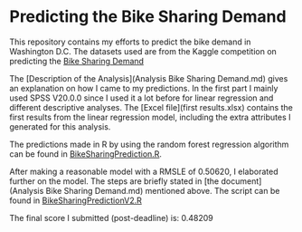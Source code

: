 # Predicting the Bike Sharing Demand
This repository contains my efforts to predict the bike demand in Washington D.C. 
The datasets used are from the Kaggle competition on predicting the [Bike Sharing Demand](https://www.kaggle.com/c/bike-sharing-demand/)

The [Description of the Analysis](Analysis Bike Sharing Demand.md) gives an explanation on how I came to my predictions. In the first part I mainly used SPSS V20.0.0 since I used it a lot before for linear regression and different descriptive analyses.
The [Excel file](first results.xlsx) contains the first results from the linear regression model, including the extra attributes I generated for this analysis.

The predictions made in R by using the random forest regression algorithm can be found in [BikeSharingPrediction.R](BikeSharingPrediction.R).

After making a reasonable model with a RMSLE of 0.50620, I elaborated further on the model. The steps are briefly stated in [the document](Analysis Bike Sharing Demand.md) mentioned above. The script can be found in [BikeSharingPredictionV2.R](BikeSharingPredictionV2.R)

The final score I submitted (post-deadline) is: 0.48209